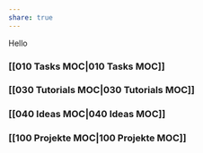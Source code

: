 ```yaml
---
share: true
---
```



Hello

### [[010 Tasks MOC|010 Tasks MOC]]
### [[030 Tutorials MOC|030 Tutorials MOC]]
### [[040 Ideas MOC|040 Ideas MOC]]

### [[100 Projekte MOC|100 Projekte MOC]]